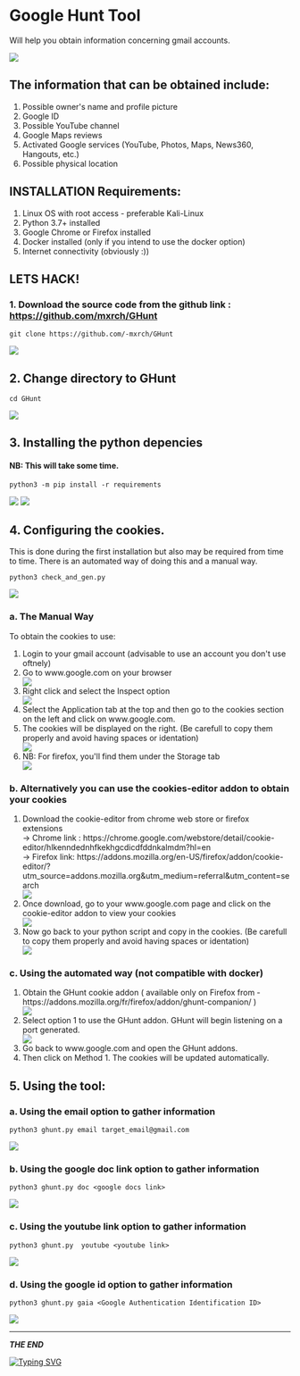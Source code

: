 # Google Hunt Tool 
<p> Will help you obtain information concerning gmail accounts.</p>
<img src="https://github.com/daviesombasa/OSINT-Tools/blob/02d2820917c0f7bc017b4e50a0de983f0f2625ce/GHunt2/img/img_20.png">
<h2>The information that can be obtained include:</h2>

<ol>
  <li>Possible owner's name and profile picture</li>
  <li>Google ID</li>
  <li>Possible YouTube channel</li>
  <li>Google Maps reviews</li>
  <li>Activated Google services (YouTube, Photos, Maps, News360, Hangouts, etc.)</li>
  <li>Possible physical location</li>
</ol>

## INSTALLATION Requirements:
<ol>
  <li>Linux OS with root access - preferable Kali-Linux</li>
  <li>Python 3.7+ installed</li>
  <li>Google Chrome or Firefox installed</li>
  <li>Docker installed (only if you intend to use the docker option)</li>
  <li>Internet connectivity (obviously :))</li>
 </ol>

## LETS HACK!

### 1. Download the source code from the github link : https://github.com/mxrch/GHunt
~~~~~~~~~~~~~~~~~~~~~~~~~~~~~~~~~
git clone https://github.com/-mxrch/GHunt
~~~~~~~~~~~~~~~~~~~~~~~~~~~~~~~~~
<img src="https://github.com/daviesombasa/OSINT-Tools/blob/02d2820917c0f7bc017b4e50a0de983f0f2625ce/GHunt2/img/img_1.png">

## 2. Change directory to GHunt	
~~~~~~~~~~~~~~~~~~~~~~~~~~~~~~~~~
cd GHunt
~~~~~~~~~~~~~~~~~~~~~~~~~~~~~~~~~
<img src="https://github.com/daviesombasa/OSINT-Tools/blob/02d2820917c0f7bc017b4e50a0de983f0f2625ce/GHunt2/img/img_2.png">

## 3. Installing the python depencies
#### NB: This will take some time.
~~~~~~~~~~~~~~~~~~~~~~~~~~~~~~~~~
python3 -m pip install -r requirements 
~~~~~~~~~~~~~~~~~~~~~~~~~~~~~~~~~ 
<img src="https://github.com/daviesombasa/OSINT-Tools/blob/02d2820917c0f7bc017b4e50a0de983f0f2625ce/GHunt2/img/img_19.png">
<img src="https://github.com/daviesombasa/OSINT-Tools/blob/02d2820917c0f7bc017b4e50a0de983f0f2625ce/GHunt2/img/img_3.png">

## 4. Configuring the cookies. 
This is done during the first installation but also may be required from time to time. There is an automated way of doing this and a manual way.
~~~~~~~~~~~~~~~~~~~~~~~~~~~~~~~~~
python3 check_and_gen.py
~~~~~~~~~~~~~~~~~~~~~~~~~~~~~~~~~ 
<img src="https://github.com/daviesombasa/OSINT-Tools/blob/02d2820917c0f7bc017b4e50a0de983f0f2625ce/GHunt2/img/img_4.png">

### a. The Manual Way 
To obtain the cookies to use:
<ol>
  <li>Login to your gmail account (advisable to use an account you don't use oftnely)</li> 
  <li>Go to www.google.com on your browser</li>
<img src="https://github.com/daviesombasa/OSINT-Tools/blob/02d2820917c0f7bc017b4e50a0de983f0f2625ce/GHunt2/img/img_5.png">
  <li>Right click and select the Inspect option</li>
	<img src="https://github.com/daviesombasa/OSINT-Tools/blob/02d2820917c0f7bc017b4e50a0de983f0f2625ce/GHunt2/img/img_6.png">
  <li>Select the Application tab at the top and then go to the cookies section on the left and click on www.google.com. </li>
  <li>The cookies will be displayed on the right. (Be carefull to copy them properly and avoid having spaces or identation)</li>
	<img src="https://github.com/daviesombasa/OSINT-Tools/blob/02d2820917c0f7bc017b4e50a0de983f0f2625ce/GHunt2/img/img_7.png">
  <li>NB: For firefox, you'll find them under the Storage tab</li>
	<img src="https://github.com/daviesombasa/OSINT-Tools/blob/02d2820917c0f7bc017b4e50a0de983f0f2625ce/GHunt2/img/img_8.png">
</ol>

	   
### b. Alternatively you can use the cookies-editor addon to obtain your cookies
<ol>
  <li>
    Download the cookie-editor from chrome web store or firefox extensions <br>
    → Chrome link : https://chrome.google.com/webstore/detail/cookie-editor/hlkenndednhfkekhgcdicdfddnkalmdm?hl=en <br>
    → Firefox link: https://addons.mozilla.org/en-US/firefox/addon/cookie-editor/?utm_source=addons.mozilla.org&utm_medium=referral&utm_content=search <br></li>
  <img src="https://github.com/daviesombasa/OSINT-Tools/blob/02d2820917c0f7bc017b4e50a0de983f0f2625ce/GHunt2/img/img_9.png">
  <li>Once download, go to your www.google.com page and click on the cookie-editor addon to view your cookies</li>
	<img src="https://github.com/daviesombasa/OSINT-Tools/blob/02d2820917c0f7bc017b4e50a0de983f0f2625ce/GHunt2/img/img_17.png">
  <li>Now go back to your python script and copy in the cookies. (Be carefull to copy them properly and avoid having spaces or identation)</li>
	<img src="https://github.com/daviesombasa/OSINT-Tools/blob/02d2820917c0f7bc017b4e50a0de983f0f2625ce/GHunt2/img/img_10.png">
</ol>

### c. Using the automated way (not compatible with docker)
<ol>
  <li>Obtain the GHunt cookie addon ( available only on Firefox from - https://addons.mozilla.org/fr/firefox/addon/ghunt-companion/ )</li>
	<img src="https://github.com/daviesombasa/OSINT-Tools/blob/02d2820917c0f7bc017b4e50a0de983f0f2625ce/GHunt2/img/img_18.png">
  <li>Select option 1 to use the GHunt addon. GHunt will begin listening on a port generated.</li>
	<img src="https://github.com/daviesombasa/OSINT-Tools/blob/02d2820917c0f7bc017b4e50a0de983f0f2625ce/GHunt2/img/img_16.png">
  <li>Go back to www.google.com and open the GHunt addons.</li>
  <li>Then click on Method 1. The cookies will be updated automatically.</li>
</ol>

## 5. Using the tool:
### a. Using the email option to gather information
~~~~~~~~~~~~~~~~~~~~~~~~~~~~~~~~~
python3 ghunt.py email target_email@gmail.com
~~~~~~~~~~~~~~~~~~~~~~~~~~~~~~~~~
<img src="https://github.com/daviesombasa/OSINT-Tools/blob/02d2820917c0f7bc017b4e50a0de983f0f2625ce/GHunt2/img/img_12.png">

### b. Using the google doc link option to gather information 	
~~~~~~~~~~~~~~~~~~~~~~~~~~~~~~~~~
python3 ghunt.py doc <google docs link>
~~~~~~~~~~~~~~~~~~~~~~~~~~~~~~~~~
<img src="https://github.com/daviesombasa/OSINT-Tools/blob/02d2820917c0f7bc017b4e50a0de983f0f2625ce/GHunt2/img/img_13.png">

### c. Using the youtube link option to gather information  
~~~~~~~~~~~~~~~~~~~~~~~~~~~~~~~~~
python3 ghunt.py  youtube <youtube link>
~~~~~~~~~~~~~~~~~~~~~~~~~~~~~~~~~ 
<img src="https://github.com/daviesombasa/OSINT-Tools/blob/02d2820917c0f7bc017b4e50a0de983f0f2625ce/GHunt2/img/img_14.png">

### d. Using the google id option to gather information    
~~~~~~~~~~~~~~~~~~~~~~~~~~~~~~~~~
python3 ghunt.py gaia <Google Authentication Identification ID>
~~~~~~~~~~~~~~~~~~~~~~~~~~~~~~~~~
<img src="https://github.com/daviesombasa/OSINT-Tools/blob/02d2820917c0f7bc017b4e50a0de983f0f2625ce/GHunt2/img/img_15.png">
<hr>
<div><b><i>THE END</i></b></div>

[![Typing SVG](https://readme-typing-svg.herokuapp.com?font=Comic+Sans&color=%23001980&size=15&center=false&vCenter=false&multiline=true&width=600&height=100&lines=sudo-apt+get+happiness+%F0%9F%98%8A+;from+daviesombasa)](https://git.io/typing-svg)
